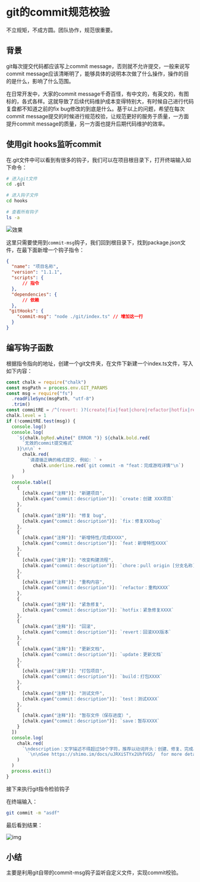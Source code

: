 # git的commit规范校验

不立规矩，不成方圆。团队协作，规范很重要。

## 背景

git每次提交代码都应该写上commit message，否则就不允许提交，一般来说写commit message应该清晰明了，能够具体的说明本次做了什么操作，操作的目的是什么，影响了什么范围。

在日常开发中，大家的commit message千奇百怪，有中文的，有英文的，有图标的，各式各样。这就导致了后续代码维护成本变得特别大，有时候自己进行代码复盘都不知道之前的fix bug修改的到底是什么。基于以上的问题，希望在每次commit message提交的时候进行规范校验，让规范更好的服务于质量，一方面提升commit message的质量，另一方面也提升后期代码维护的效率。

## 使用git hooks监听commit

在.git文件中可以看到有很多的钩子，我们可以在项目根目录下，打开终端输入如下命令：

```bash
# 进入git文件
cd .git
 
# 进入钩子文件
cd hooks
 
# 查看所有钩子
ls -a
```

![效果](https://pic1.zhimg.com/80/v2-a0534e7eee362c859d7f6e69d5ed6b8e_720w.png)

这里只需要使用到`commit-msg`钩子，我们回到根目录下，找到package.json文件，在最下面新增一个钩子指令：

```json
{
  "name": "项目名称",
  "version": "1.1.1",
  "scripts": {
      // 指令
  },
  "dependencies": {
      // 依赖
  },
 "gitHooks": {
    "commit-msg": "node ./git/index.ts" // 增加这一行
  }
}
```

## 编写钩子函数

根据指令指向的地址，创建一个git文件夹，在文件下新建一个index.ts文件，写入如下内容：

```javascript
const chalk = require("chalk")
const msgPath = process.env.GIT_PARAMS
const msg = require("fs")
  .readFileSync(msgPath, "utf-8")
  .trim()
const commitRE = /^(revert: )?(create|fix|feat|chore|refactor|hotfix|revert|update|build|test|save)(\(.+\))?: .{1,50}/
chalk.level = 1
if (!commitRE.test(msg)) {
  console.log()
  console.log(
    `${chalk.bgRed.white(" ERROR ")} ${chalk.bold.red(
      `无效的commit提交格式`
    )}\n\n` +
      chalk.red(
        `请遵循正确的格式提交. 例如: ` +
          chalk.underline.red(`git commit -m "feat：完成游戏详情"\n`)
      )
  )
  console.table([
    {
      [chalk.cyan("注释")]: "新建项目",
      [chalk.cyan("commit：description")]: `create：创建 XXX项目`
    },
    {
      [chalk.cyan("注释")]: "修复 bug",
      [chalk.cyan("commit：description")]: `fix：修复XXXbug`
    },
    {
      [chalk.cyan("注释")]: "新增特性/完成XXXX",
      [chalk.cyan("commit：description")]: `feat：新增特性XXXX`
    },
    {
      [chalk.cyan("注释")]: "改变构建流程",
      [chalk.cyan("commit：description")]: `chore：pull origin [分支名称]`
    },
    {
      [chalk.cyan("注释")]: "重构内容",
      [chalk.cyan("commit：description")]: `refactor：重构XXXX`
    },
    {
      [chalk.cyan("注释")]: "紧急修复",
      [chalk.cyan("commit：description")]: `hotfix：紧急修复XXXX`
    },
    {
      [chalk.cyan("注释")]: "回滚",
      [chalk.cyan("commit：description")]: `revert：回滚XXX版本`
    },
    {
      [chalk.cyan("注释")]: "更新文档",
      [chalk.cyan("commit：description")]: `update：更新文档`
    },
    {
      [chalk.cyan("注释")]: "打包项目",
      [chalk.cyan("commit：description")]: `build：打包XXXX`
    },
    {
      [chalk.cyan("注释")]: "测试文件",
      [chalk.cyan("commit：description")]: `test：测试XXXX`
    },
    {
      [chalk.cyan("注释")]: "暂存文件（保存进度）",
      [chalk.cyan("commit：description")]: `save：暂存XXXX`
    }
  ])
  console.log(
    chalk.red(
      `\ndescription：文字描述不得超过50个字符，推荐以动词开头：创建、修复、完成、修改、增加、更新等` +
        `\n\nSee https://shimo.im/docs/uJRXiSTYx2UhfVG5/  for more details.\n`
    )
  )
  process.exit(1)
}
```

接下来执行git指令检验钩子

在终端输入：

```bash
git commit -m "asdf"
```

最后看到结果：

![img](https://pica.zhimg.com/80/v2-b751b12208fd39b28d71edbb79be0179_720w.png)

## 小结

主要是利用git自带的commit-msg钩子监听自定义文件，实现commit校验。